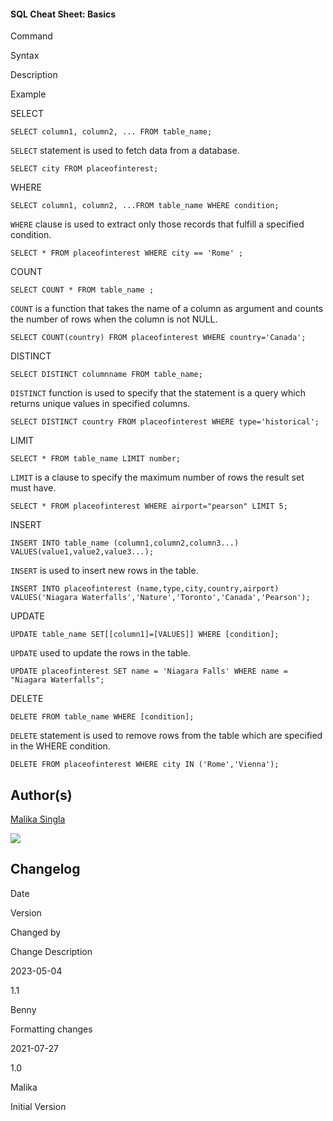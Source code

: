 #### SQL Cheat Sheet: Basics

  
  

Command

Syntax

Description

Example

SELECT

`SELECT column1, column2, ... FROM table_name;`

`SELECT` statement is used to fetch data from a database.

`SELECT city FROM placeofinterest;`

WHERE

`SELECT column1, column2, ...FROM table_name WHERE condition;`

`WHERE` clause is used to extract only those records that fulfill a specified condition.

`SELECT * FROM placeofinterest WHERE city == 'Rome' ;`

COUNT

`SELECT COUNT * FROM table_name ;`

`COUNT` is a function that takes the name of a column as argument and counts the number of rows when the column is not NULL.

`SELECT COUNT(country) FROM placeofinterest WHERE country='Canada';`

DISTINCT

`SELECT DISTINCT columnname FROM table_name;`

`DISTINCT` function is used to specify that the statement is a query which returns unique values in specified columns.

`SELECT DISTINCT country FROM placeofinterest WHERE type='historical';`

LIMIT

`SELECT * FROM table_name LIMIT number;`

`LIMIT` is a clause to specify the maximum number of rows the result set must have.

`SELECT * FROM placeofinterest WHERE airport="pearson" LIMIT 5;`

INSERT

`INSERT INTO table_name (column1,column2,column3...) VALUES(value1,value2,value3...);`

`INSERT` is used to insert new rows in the table.

`INSERT INTO placeofinterest (name,type,city,country,airport) VALUES('Niagara Waterfalls','Nature','Toronto','Canada','Pearson');`

UPDATE

`UPDATE table_name SET[[column1]=[VALUES]] WHERE [condition];`

`UPDATE` used to update the rows in the table.

`UPDATE placeofinterest SET name = 'Niagara Falls' WHERE name = "Niagara Waterfalls";`

DELETE

`DELETE FROM table_name WHERE [condition];`

`DELETE` statement is used to remove rows from the table which are specified in the WHERE condition.

`DELETE FROM placeofinterest WHERE city IN ('Rome','Vienna');`

Author(s)
---------

[Malika Singla](https://www.linkedin.com/in/malika-goyal-04798622/)

![](https://cf-courses-data.s3.us.cloud-object-storage.appdomain.cloud/IBMDeveloperSkillsNetwork-DB0201EN-SkillsNetwork/images/footer_6b.png)

Changelog
---------

Date

Version

Changed by

Change Description

2023-05-04

1.1

Benny

Formatting changes

2021-07-27

1.0

Malika

Initial Version
